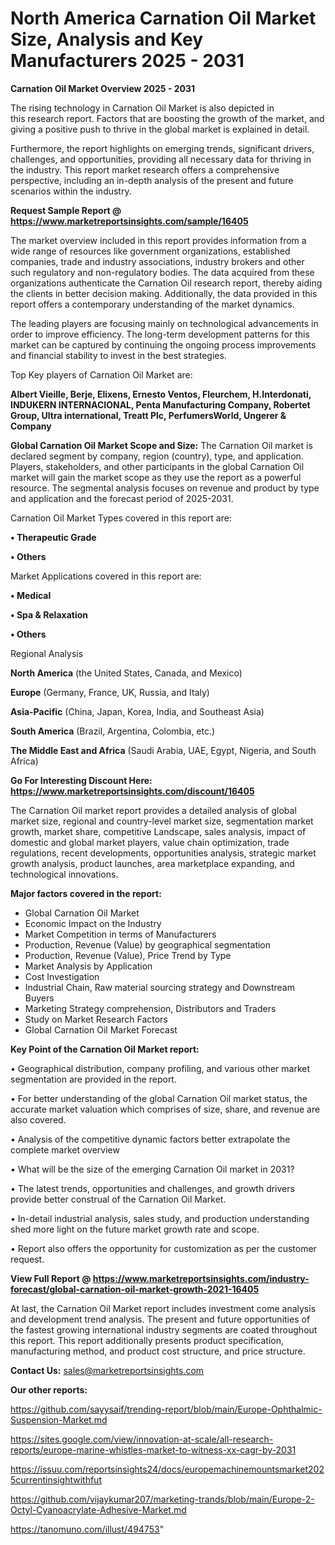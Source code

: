 # North America Carnation Oil Market Size, Analysis and Key Manufacturers 2025 - 2031

<Strong> Carnation Oil Market Overview 2025 - 2031</strong>

The rising technology in Carnation Oil Market is also depicted in this research report. Factors that are boosting the growth of the market, and giving a positive push to thrive in the global market is explained in detail.

Furthermore, the report highlights on emerging trends, significant drivers, challenges, and opportunities, providing all necessary data for thriving in the industry. This report market research offers a comprehensive perspective, including an in-depth analysis of the present and future scenarios within the industry.

<strong>Request Sample Report @ <a href=https://www.marketreportsinsights.com/sample/16405>https://www.marketreportsinsights.com/sample/16405</a></strong>

The market overview included in this report provides information from a wide range of resources like government organizations, established companies, trade and industry associations, industry brokers and other such regulatory and non-regulatory bodies. The data acquired from these organizations authenticate the Carnation Oil research report, thereby aiding the clients in better decision making. Additionally, the data provided in this report offers a contemporary understanding of the market dynamics.

The leading players are focusing mainly on technological advancements in order to improve efficiency. The long-term development patterns for this market can be captured by continuing the ongoing process improvements and financial stability to invest in the best strategies.

Top Key players of Carnation Oil Market are:

<strong>Albert Vieille, Berje, Elixens, Ernesto Ventos, Fleurchem, H.Interdonati, INDUKERN INTERNACIONAL, Penta Manufacturing Company, Robertet Group, Ultra international, Treatt Plc, PerfumersWorld, Ungerer & Company</strong>

<strong><b>Global Carnation Oil Market Scope and Size:</b></strong>
The Carnation Oil market is declared segment by company, region (country), type, and application. Players, stakeholders, and other participants in the global Carnation Oil market will gain the market scope as they use the report as a powerful resource. The segmental analysis focuses on revenue and product by type and application and the forecast period of 2025-2031.

Carnation Oil Market Types covered in this report are:

<strong>• Therapeutic Grade

• Others</strong>

Market Applications covered in this report are:

<strong>• Medical

• Spa & Relaxation

• Others</strong> 

Regional Analysis

<strong>North America</strong> (the United States, Canada, and Mexico)

<strong>Europe</strong> (Germany, France, UK, Russia, and Italy)

<strong>Asia-Pacific</strong> (China, Japan, Korea, India, and Southeast Asia)

<strong>South America</strong> (Brazil, Argentina, Colombia, etc.)

<strong>The Middle East and Africa</strong> (Saudi Arabia, UAE, Egypt, Nigeria, and South Africa)

<strong>Go For Interesting Discount Here: <a href=https://www.marketreportsinsights.com/discount/16405>https://www.marketreportsinsights.com/discount/16405</a></strong>

The Carnation Oil market report provides a detailed analysis of global market size, regional and country-level market size, segmentation market growth, market share, competitive Landscape, sales analysis, impact of domestic and global market players, value chain optimization, trade regulations, recent developments, opportunities analysis, strategic market growth analysis, product launches, area marketplace expanding, and technological innovations.

<strong><b>Major factors covered in the report:</b></strong>
<ul>
  <li>Global Carnation Oil Market </li>
  <li>Economic Impact on the Industry</li>
  <li>Market Competition in terms of Manufacturers</li>
  <li>Production, Revenue (Value) by geographical segmentation</li>
  <li>Production, Revenue (Value), Price Trend by Type</li>
  <li>Market Analysis by Application</li>
  <li>Cost Investigation</li>
  <li>Industrial Chain, Raw material sourcing strategy and Downstream Buyers</li>
  <li>Marketing Strategy comprehension, Distributors and Traders</li>
  <li>Study on Market Research Factors</li>
  <li>Global Carnation Oil Market Forecast</li>
</ul>

<strong><b>Key Point of the Carnation Oil Market report:</b></strong>

• Geographical distribution, company profiling, and various other market segmentation are provided in the report.

• For better understanding of the global Carnation Oil market status, the accurate market valuation which comprises of size, share, and revenue are also covered.

• Analysis of the competitive dynamic factors better extrapolate the complete market overview

• What will be the size of the emerging Carnation Oil market in 2031?

• The latest trends, opportunities and challenges, and growth drivers provide better construal of the Carnation Oil Market.

• In-detail industrial analysis, sales study, and production understanding shed more light on the future market growth rate and scope.

• Report also offers the opportunity for customization as per the customer request.

<strong><b>View Full Report @ <a href=https://www.marketreportsinsights.com/industry-forecast/global-carnation-oil-market-growth-2021-16405>https://www.marketreportsinsights.com/industry-forecast/global-carnation-oil-market-growth-2021-16405</a></b></strong>


At last, the Carnation Oil Market report includes investment come analysis and development trend analysis. The present and future opportunities of the fastest growing international industry segments are coated throughout this report. This report additionally presents product specification, manufacturing method, and product cost structure, and price structure.

<strong>Contact Us:</strong>
sales@marketreportsinsights.com

<strong>Our other reports:</strong>

<a href=https://github.com/sayysaif/trending-report/blob/main/Europe-Ophthalmic-Suspension-Market.md>https://github.com/sayysaif/trending-report/blob/main/Europe-Ophthalmic-Suspension-Market.md</a>

<a href=https://sites.google.com/view/innovation-at-scale/all-research-reports/europe-marine-whistles-market-to-witness-xx-cagr-by-2031>https://sites.google.com/view/innovation-at-scale/all-research-reports/europe-marine-whistles-market-to-witness-xx-cagr-by-2031</a>

<a href=https://issuu.com/reportsinsights24/docs/europemachinemountsmarket2025currentinsightwithfut>https://issuu.com/reportsinsights24/docs/europemachinemountsmarket2025currentinsightwithfut</a>

<a href=https://github.com/vijaykumar207/marketing-trands/blob/main/Europe-2-Octyl-Cyanoacrylate-Adhesive-Market.md>https://github.com/vijaykumar207/marketing-trands/blob/main/Europe-2-Octyl-Cyanoacrylate-Adhesive-Market.md</a>

<a href=https://tanomuno.com/illust/494753>https://tanomuno.com/illust/494753</a>"
